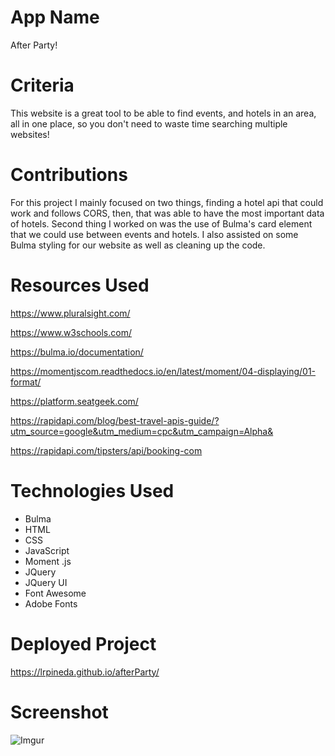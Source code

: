# App Name

After Party!

# Criteria

This website is a great tool to be able to find events, and hotels in an area, all in one place, so you don't need to waste time searching multiple websites! 

# Contributions
For this project I mainly focused on two things, finding a hotel api that could work and follows CORS, then, that was able to have the most important data of hotels. Second thing I worked on was the use of Bulma's card element that we could use between events and hotels. I also assisted on some Bulma styling for our website as well as cleaning up the code.

# Resources Used

https://www.pluralsight.com/

https://www.w3schools.com/

https://bulma.io/documentation/

https://momentjscom.readthedocs.io/en/latest/moment/04-displaying/01-format/

https://platform.seatgeek.com/

https://rapidapi.com/blog/best-travel-apis-guide/?utm_source=google&utm_medium=cpc&utm_campaign=Alpha&

https://rapidapi.com/tipsters/api/booking-com

# Technologies Used

- Bulma
- HTML
- CSS
- JavaScript
- Moment .js
- JQuery
- JQuery UI
- Font Awesome
- Adobe Fonts

# Deployed Project

https://lrpineda.github.io/afterParty/

# Screenshot

![Imgur](https://i.imgur.com/EgIxHOZ.png)
